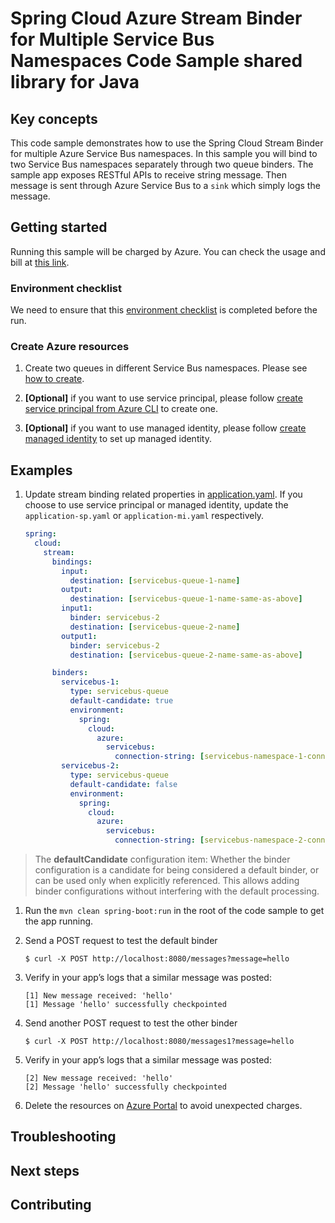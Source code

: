 # Spring Cloud Azure Stream Binder for Multiple Service Bus Namespaces Code Sample shared library for Java

## Key concepts
This code sample demonstrates how to use the Spring Cloud Stream Binder for 
multiple Azure Service Bus namespaces.
In this sample you will bind to two Service Bus namespaces separately through 
two queue binders.
The sample app exposes RESTful APIs to receive string message.
Then message is sent through Azure Service Bus to a `sink` which simply logs the message.

## Getting started

Running this sample will be charged by Azure. You can check the usage
and bill at [this link][azure-account].

### Environment checklist

We need to ensure that this 
[environment checklist][ready-to-run-checklist] 
is completed before the run.

### Create Azure resources

1.  Create two queues in different Service Bus namespaces.
    Please see [how to create][create-service-bus].

1.  **[Optional]** if you want to use service principal, please follow 
    [create service principal from Azure CLI][create-sp-using-azure-cli] to create one.

1.  **[Optional]** if you want to use managed identity, please follow
    [create managed identity][create-managed-identity] to set up managed identity. 

## Examples

1.  Update stream binding related properties in
    [application.yaml][application.yaml]. If you choose to use 
    service principal or managed identity, update the `application-sp.yaml` or 
    `application-mi.yaml` respectively.

    ```yaml
    spring:
      cloud:
        stream:
          bindings:
            input:
              destination: [servicebus-queue-1-name]
            output:
              destination: [servicebus-queue-1-name-same-as-above]
            input1:
              binder: servicebus-2
              destination: [servicebus-queue-2-name]
            output1:
              binder: servicebus-2
              destination: [servicebus-queue-2-name-same-as-above]
    
          binders:
            servicebus-1:
              type: servicebus-queue
              default-candidate: true
              environment:
                spring:
                  cloud:
                    azure:
                      servicebus:
                        connection-string: [servicebus-namespace-1-connection-string]
            servicebus-2:
              type: servicebus-queue
              default-candidate: false
              environment:
                spring:
                  cloud:
                    azure:
                      servicebus:
                        connection-string: [servicebus-namespace-2-connection-string]         
    ```

> The **defaultCandidate** configuration item:
Whether the binder configuration is a candidate for being considered a
default binder, or can be used only when explicitly referenced. This
allows adding binder configurations without interfering with the default
processing.

1.  Run the `mvn clean spring-boot:run` in the root of the code sample
    to get the app running.

1.  Send a POST request to test the default binder

        $ curl -X POST http://localhost:8080/messages?message=hello

1.  Verify in your app’s logs that a similar message was posted:

        [1] New message received: 'hello'
        [1] Message 'hello' successfully checkpointed

1.  Send another POST request to test the other binder

        $ curl -X POST http://localhost:8080/messages1?message=hello

1.  Verify in your app’s logs that a similar message was posted:

        [2] New message received: 'hello'
        [2] Message 'hello' successfully checkpointed

6.  Delete the resources on [Azure Portal](http://ms.portal.azure.com/)
    to avoid unexpected charges.

## Troubleshooting

## Next steps

## Contributing


<!-- LINKS -->
[azure-account]: https://azure.microsoft.com/account/
[azure-portal]: https://ms.portal.azure.com/
[create-service-bus]: https://docs.microsoft.com/azure/service-bus-messaging/service-bus-create-namespace-portal
[create-sp-using-azure-cli]: https://github.com/Azure/azure-sdk-for-java/blob/master/sdk/spring/azure-spring-boot-samples/create-sp-using-azure-cli.md
[create-managed-identity]: https://github.com/Azure/azure-sdk-for-java/blob/master/sdk/spring/azure-spring-boot-samples/create-managed-identity.md
[deploy-spring-boot-application-to-app-service]: https://docs.microsoft.com/java/azure/spring-framework/deploy-spring-boot-java-app-with-maven-plugin?toc=%2Fazure%2Fapp-service%2Fcontainers%2Ftoc.json&view=azure-java-stable
[deploy-to-app-service-via-ftp]: https://docs.microsoft.com/azure/app-service/deploy-ftp
[managed-identities]: https://docs.microsoft.com/azure/active-directory/managed-identities-azure-resources/
[ready-to-run-checklist]: https://github.com/Azure/azure-sdk-for-java/blob/master/sdk/spring/azure-spring-boot-samples/README.md#ready-to-run-checklist
[role-assignment]: https://docs.microsoft.com/azure/role-based-access-control/role-assignments-portal
[application.yaml]: https://github.com/Azure/azure-sdk-for-java/blob/master/sdk/spring/azure-spring-boot-samples/azure-spring-cloud-sample-servicebus-queue-multibinders/src/main/resources/application.yaml
